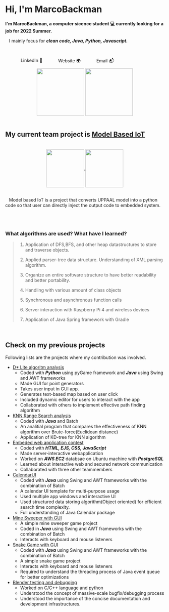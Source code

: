 
# Hi, I'm MarcoBackman

**I'm MarcoBackman, a computer sicence student 💻 currently looking for a job for 2022 Summer.**

&nbsp;&nbsp;&nbsp;I mainly focus for ***clean code, Java, Python, Javascript.***

</br>

<ul style="list-style-type: none;" >
    <li style="float:left;"><a href="https://www.linkedin.com/in/sung-jun-tony-baek-9b505b11a/" style="display:block;text-decoration: none;padding: 0px 25px;">LinkedIn 💼</a></li>
    <li style="float:left;"><a href="https://tcc2021seniorproject.github.io/" style="display:block;text-decoration: none;float:left;padding: 0px 25px;">Website 🌍</a></li>
    <li style="float:left;"><a href="mailto:sbaek2015@my.fit.edu" style="display:block;text-decoration: none;float:left;padding: 0px 25px;">Email 📬</a></li>
</ul>

</br>
</br>


<div align="center">
    <img align="center" height="150" src="https://github-readme-stats.vercel.app/api?username=MarcoBackman&theme=cobalt&show_icons=true" />
    <img align="center" height="150" src="https://github-readme-stats.vercel.app/api/top-langs/?username=MarcoBackman&layout=compact" />
</div>


</br>

## My current team project is [Model Based IoT](https://github.com/TCC2021SeniorProject)


</br>
<div align="center">
    <a href="https://github.com/TCC2021SeniorProject/ModelTranslator">
    <img align="center" height="120" src="https://github-readme-stats.vercel.app/api/pin/?username=TCC2021SeniorProject&repo=ModelTranslator" />
    </a>
    <a href="https://github.com/TCC2021SeniorProject/TCC2021SeniorProject.github.io">
    <img align="center" height="120" src="https://github-readme-stats.vercel.app/api/pin/?username=TCC2021SeniorProject&repo=TCC2021SeniorProject.github.io" />
    </a>
</div>

</br>

&nbsp;&nbsp;&nbsp;Model based IoT is a project that converts UPPAAL model into a python code so that user can directly inject the output code to embedded system.

</br>
</br>

### What algorithms are used? What have I learned?

> 1. Application of DFS,BFS, and other heap datastructures to store and traverse objects.
>
> 2. Applied parser-tree data structure. Understanding of XML parsing algorithm.
>
> 3. Organize an entire software structure to have better readability and better portability.
>
> 4. Handling with various amount of class objects
>
> 5. Synchronous and asynchronous function calls
>
> 6. Server interaction with Raspberry Pi 4 and wireless devices
>
> 7. Application of Java Spring framework with Gradle

</br>

## Check on my previous projects

Following lists are the projects where my contribution was involved.

- [D* Lite algoritm analysis](https://github.com/CSE4081-d-star-team)
  - Coded with ***Python*** using pyGame framework and ***Java*** using Swing and AWT frameworks
  - Made GUI for point generators
  - Takes user input in GUI app.
  - Generates text-based map based on user click
  - Included dynamic editor for users to interact with the app
  - Collaborated with others to implement effective path finding algorithm
- [KNN Range Search analysis](https://github.com/MarcoBackman/RangeSearchAnalysis)
  - Coded with ***Java*** and Batch
  - An analitial program that compares the effectiveness of KNN algorithm over Brute-force(Euclidean distance)
  - Application of KD-tree for KNN algorithm
- [Embeded web application contest](https://github.com/MarcoBackman/2021ESWContest_webOS_3007)
  - Coded with ***HTML, EJS, CSS, JavaScript***
  - Made server-interactive webapplication
  - Worked on ***AWS EC2*** databsae on Ubuntu machine with ***PostgreSQL***
  - Learned about interactive web and secured network communication
  - Collaborated with three other teammembers
- [CalendarUI](https://github.com/MarcoBackman/CalendarUI)
  - Coded with ***Java*** using Swing and AWT frameworks with the combination of Batch
  - A calendar UI template for multi-purpose usage
  - Used multiple app windows and interactive UI
  - Used structured data storing algorithm(Object oriented) for efficient search time complexity.
  - Full understanding of Java Calendar package
- [Mine Sweeper with GUI](https://github.com/MarcoBackman/Mine-Sweeper)
  - A simple mine sweeper game project
  - Coded in ***Java***  using Swing and AWT frameworks with the combination of Batch
  - Interacts with keyboard and mouse listeners
- [Snake Game with GUI](https://github.com/MarcoBackman/Snake-Game)
  - Coded with ***Java*** using Swing and AWT frameworks with the combination of Batch
  - A simple snake game project
  - Interacts with keyboard and mouse listeners
  - Required to understand the threading process of Java event queue for better optimizations 
- [Blender testing and debugging](https://github.com/TeamRocket3)
  - Worked on C/C++ language and python
  - Understood the concept of massive-scale bugfix/debugging process
  - Understood the importance of the concise documentation and development infrastructures.

